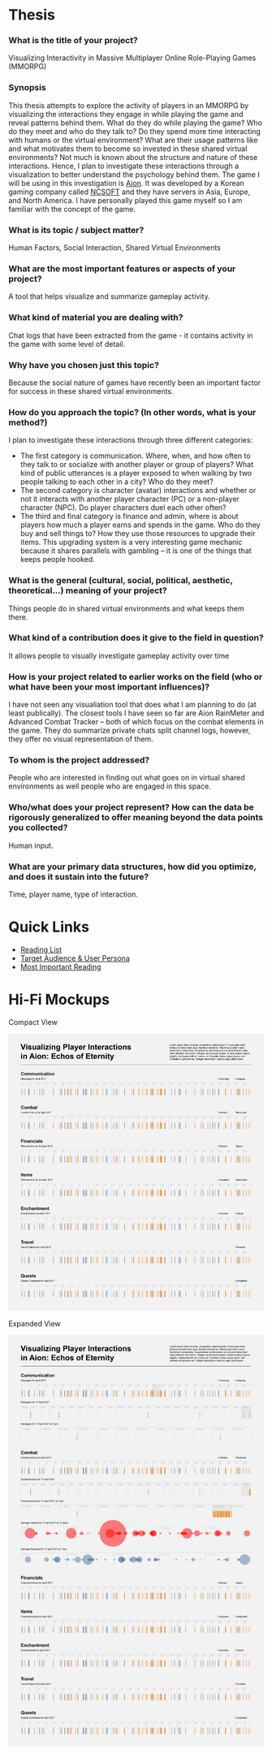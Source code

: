 # Thesis

### What is the title of your project? 
Visualizing Interactivity in Massive Multiplayer Online Role-Playing Games (MMORPG)

### Synopsis
This thesis attempts to explore the activity of players in an MMORPG by visualizing the interactions they engage in while playing the game and reveal patterns behind them. What do they do while playing the game? Who do they meet and who do they talk to? Do they spend more time interacting with humans or the virtual environment? What are their usage patterns like and what motivates them to become so invested in these shared virtual environments? Not much is known about the structure and nature of these interactions. Hence, I plan to investigate these interactions through a visualization to better understand the psychology behind them. The game I will be using in this investigation is [Aion](na.aiononline.com). It was developed by a Korean gaming company called [NCSOFT](http://us.ncsoft.com/en/) and they have servers in Asia, Europe, and North America. I have personally played this game myself so I am familiar with the concept of the game.

### What is its topic / subject matter?
Human Factors, Social Interaction, Shared Virtual Environments

### What are the most important features or aspects of your project? 
A tool that helps visualize and summarize gameplay activity.

### What kind of material you are dealing with?
Chat logs that have been extracted from the game - it contains activity in the game with some level of detail.

### Why have you chosen just this topic?
Because the social nature of games have recently been an important factor for success in these shared virtual environments.

### How do you approach the topic? (In other words, what is your method?)
I plan to investigate these interactions through three different categories:
- The first category is communication. Where, when, and how often to they talk to or socialize with another player or group of players? What kind of public utterances is a player exposed to when walking by two people talking to each other in a city? Who do they meet?
- The second category is character (avatar) interactions and whether or not it interacts with another player character (PC) or a non-player character (NPC). Do player characters duel each other often?
- The third and final category is finance and admin, where is about players how much a player earns and spends in the game. Who do they buy and sell things to? How they use those resources to upgrade their items. This upgrading system is a very interesting game mechanic because it shares parallels with gambling – it is one of the things that keeps people hooked.

### What is the general (cultural, social, political, aesthetic, theoretical...) meaning of your project?
Things people do in shared virtual environments and what keeps them there.

### What kind of a contribution does it give to the field in question?
It allows people to visually investigate gameplay activity over time 

### How is your project related to earlier works on the field (who or what have been your most important influences)?
I have not seen any visualiation tool that does what I am planning to do (at least publically). The closest tools I have seen so far are Aion RainMeter and Advanced Combat Tracker – both of which focus on the combat elements in the game. They do summarize private chats split channel logs, however, they offer no visual representation of them.

### To whom is the project addressed?
People who are interested in finding out what goes on in virtual shared environments as well people who are engaged in this space.

### Who/what does your project represent? How can the data be rigorously generalized to offer meaning beyond the data points you collected?
Human input.

### What are your primary data structures, how did you optimize, and does it sustain into the future?
Time, player name, type of interaction.

# Quick Links
- [Reading List](/writing/readingList.md)
- [Target Audience & User Persona](/writing/exercise-01-part-03-concepts.md)
- [Most Important Reading](http://journals.plos.org/plosone/article/file?id=10.1371/journal.pone.0033918&type=printable)


# Hi-Fi Mockups
Compact View

![](/writing/images/concepts-170409b-01.png)

Expanded View

![](/writing/images/concepts-170409b-02.png)
